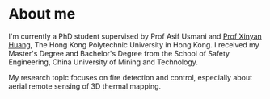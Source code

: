 # About me
  
I'm currently a PhD student supervised by Prof Asif Usmani and <a href="https://www.firelabxy.com/">Prof Xinyan Huang<a>, The Hong Kong Polytechnic University in Hong Kong. I received my Master's Degree and Bachelor's Degree from the School of Safety Engineering, China University of Mining and Technology. 

My research topic focuses on fire detection and control, especially about aerial remote sensing of 3D thermal mapping. 
